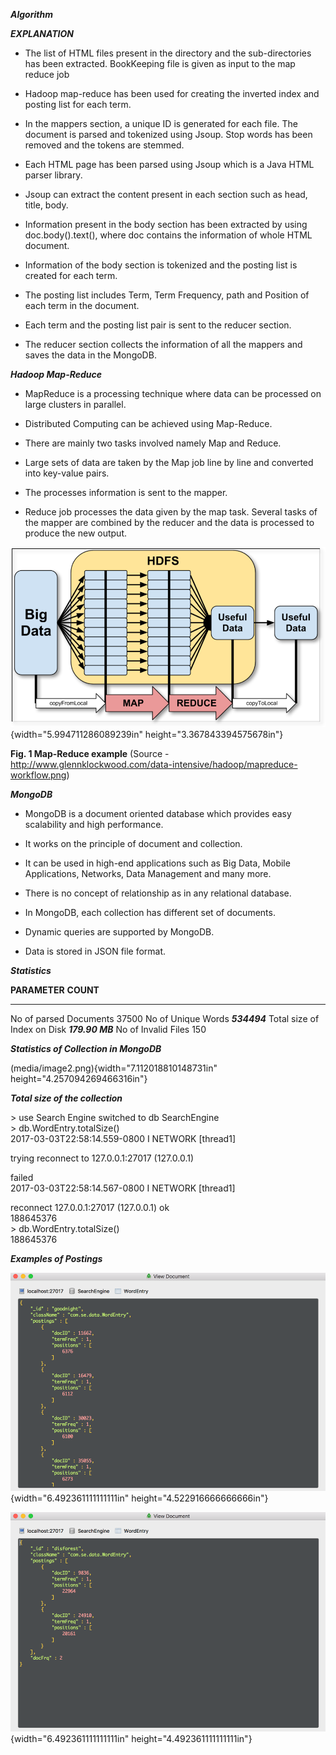 ***Algorithm***

***EXPLANATION***

-   The list of HTML files present in the directory and the
    sub-directories has been extracted. BookKeeping file is given as
    input to the map reduce job

-   Hadoop map-reduce has been used for creating the inverted index and
    posting list for each term.

-   In the mappers section, a unique ID is generated for each file. The
    document is parsed and tokenized using Jsoup. Stop words has been
    removed and the tokens are stemmed.

-   Each HTML page has been parsed using Jsoup which is a Java HTML
    parser library.

-   Jsoup can extract the content present in each section such as head,
    title, body.

-   Information present in the body section has been extracted by using
    doc.body().text(), where doc contains the information of whole HTML
    document.

-   Information of the body section is tokenized and the posting list is
    created for each term.

-   The posting list includes Term, Term Frequency, path and Position of
    each term in the document.

-   Each term and the posting list pair is sent to the reducer section.

-   The reducer section collects the information of all the mappers and
    saves the data in the MongoDB.

***Hadoop Map-Reduce***

-   MapReduce is a processing technique where data can be processed on
    large clusters in parallel.

-   Distributed Computing can be achieved using Map-Reduce.

-   There are mainly two tasks involved namely Map and Reduce.

-   Large sets of data are taken by the Map job line by line and
    converted into key-value pairs.

-   The processes information is sent to the mapper.

-   Reduce job processes the data given by the map task. Several tasks
    of the mapper are combined by the reducer and the data is processed
    to produce the new output.

![](media/image1.png){width="5.994711286089239in"
height="3.367843394575678in"}

**Fig. 1 Map-Reduce example** (Source -
http://www.glennklockwood.com/data-intensive/hadoop/mapreduce-workflow.png)

***MongoDB***

-   MongoDB is a document oriented database which provides easy
    scalability and high performance.

-   It works on the principle of document and collection.

-   It can be used in high-end applications such as Big Data, Mobile
    Applications, Networks, Data Management and many more.

-   There is no concept of relationship as in any relational database.

-   In MongoDB, each collection has different set of documents.

-   Dynamic queries are supported by MongoDB.

-   Data is stored in JSON file format.

***Statistics***

  **PARAMETER**                 **COUNT**
  ----------------------------- -----------------
  No of parsed Documents        37500
  No of Unique Words            ***534494***
  Total size of Index on Disk   ***179.90 MB***
  No of Invalid Files           150

***Statistics of Collection in MongoDB***

(media/image2.png){width="7.112018810148731in"
height="4.257094269466316in"}

***Total size of the collection***

&gt; use Search Engine switched to db SearchEngine\
&gt; db.WordEntry.totalSize()\
2017-03-03T22:58:14.559-0800 I NETWORK \[thread1\]

trying reconnect to 127.0.0.1:27017 (127.0.0.1)

failed\
2017-03-03T22:58:14.567-0800 I NETWORK \[thread1\]

reconnect 127.0.0.1:27017 (127.0.0.1) ok\
188645376\
&gt; db.WordEntry.totalSize()\
188645376

***Examples of Postings***

![](media/image3.png){width="6.492361111111111in"
height="4.522916666666666in"}

![](media/image4.png){width="6.492361111111111in"
height="4.492361111111111in"}
